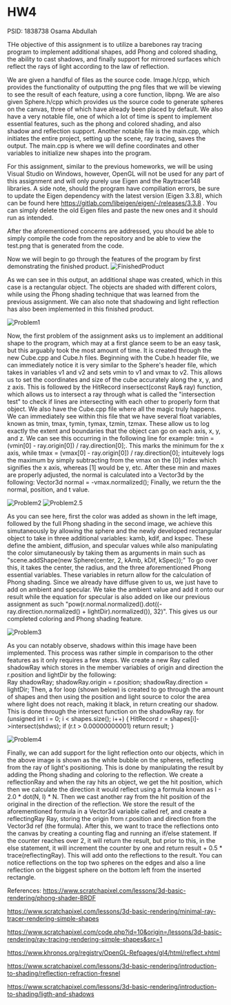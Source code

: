 # HW4

PSID: 1838738 Osama Abdullah

THe objective of this assignment is to utilize a barebones ray tracing program to implement additional shapes, add Phong and colored shading, the ability to cast shadows, and finally support for mirrored surfaces which reflect the rays of light according to the law of reflection. 

We are given a handful of files as the source code. Image.h/cpp, which provides the functionality of outputting the png files that we will be viewing to see the result of each feature, using a core function, libpng. We are also given Sphere.h/cpp which provides us the source code to generate spheres on the canvas, three of which have already been placed by default. We also have a very notable file, one of which a lot of time is spent to implement essential features, such as the phong and colored shading, and also shadow and reflection support. Another notable file is the main.cpp, which initiates the entire project, setting up the scene, ray tracing, saves the output. The main.cpp is where we will define coordinates and other variables to initialize new shapes into the program.

For this assignment, similar to the previous homeworks, we will be using Visual Studio on Windows, however, OpenGL will not be used for any part of this assignment and will only purely use Eigen and the Raytracer148 libraries. A side note, should the program have compiliation errors, be sure to update the Eigen dependency with the latest version (Eigen 3.3.8), which can be found here https://gitlab.com/libeigen/eigen/-/releases/3.3.8 . You can simply delete the old Eigen files and paste the new ones and it should run as intended.

After the aforementioned concerns are addressed, you should be able to simply compile the code from the repository and be able to view the test.png that is generated from the code.

Now we will begin to go through the features of the program by first demonstrating the finished product.
![FinishedProduct](https://github.com/omabdullah/HW4/blob/main/problem4complete.png?raw=true "FinishedProduct")

As we can see in this output, an additional shape was created, which in this case is a rectangular object. The objects are shaded with different colors, while using the Phong shading technique that was learned from the previous assignment. We can also note that shadowing and light reflection has also been implemented in this finished product.

![Problem1](https://github.com/omabdullah/HW4/blob/main/problem1.png?raw=true "Problem1")

Now, the first problem of the assignment asks us to implement an additional shape to the program, which may at a first glance seem to be an easy task, but this arguably took the most amount of time. It is created through the new Cube.cpp and Cube.h files. Beginning with the Cube.h header file, we can immediately notice it is very similar to the Sphere's header file, which takes in variables v1 and v2 and sets vmin to v1 and vmax to v2. This allows us to set the coordinates and size of the cube accurately along the x, y, and z axis. This is followed by the HitRecord insersect(const Ray& ray) function, which allows us to intersect a ray through what is called the "intersection test" to check if lines are intersecting with each other to properly form that object. We also have the Cube.cpp file where all the magic truly happens. We can immediately see within this file that we have several float variables, known as tmin, tmax, tymin, tymax, tzmin, tzmax. These allow us to log exactly the extent and boundaries that the object can go on each axis, x, y, and z. We can see this occurring in the following line for example: tmin = (vmin[0] - ray.origin[0]) / ray.direction[0];. This marks the minimum for the x axis, while tmax = (vmax[0] - ray.origin[0]) / ray.direction[0]; intuitevely logs the maximum by simply subtracting from the vmax on the [0] index which signifies the x axis, whereas [1] would be y, etc. After these min and maxes are properly adjusted, the normal is calculated into a Vector3d by the following: Vector3d normal = -vmax.normalized(); Finally, we return the the normal, position, and t value.



![Problem2](https://github.com/omabdullah/HW4/blob/main/problem2color.png?raw=true "Problem2")
![Problem2.5](https://github.com/omabdullah/HW4/blob/main/problem2phong.png?raw=true "Problem2.5")

As you can see here, first the color was added as shown in the left image, followed by the full Phong shading in the second image, we achieve this simutaneously by allowing the sphere and the newly developed rectangular object to take in three additional variables: kamb, kdif, and kspec. These define the ambient, diffusion, and specular values while also manipulating the color simutaneously by taking them as arguments in main such as "scene.addShape(new Sphere(center, 2, kAmb, kDif, kSpec));" To go over this, it takes the center, the radius, and the three aforementioned Phong essential variables. These variables in return allow for the calculation of Phong shading. Since we already have diffuse given to us, we just have to add on ambient and specular. We take the ambient value and add it onto our result while the equation for specular is also added on like our previous assignment as such "pow(r.normal.normalized().dot((-ray.direction.normalized() + lightDir).normalized()), 32)". This gives us our completed coloring and Phong shading feature.

![Problem3](https://github.com/omabdullah/HW4/blob/main/problem3shadows.png?raw=true "Problem3")

As you can notably observe, shadows within this image have been implemented. This process was rather simple in comparison to the other features as it only requires a few steps. We create a new Ray called shadowRay which stores in the member variables of origin and direction the r.position and lightDir by the following:    
    Ray shadowRay;
   shadowRay.origin = r.position;
   shadowRay.direction = lightDir;
Then, a for loop (shown below) is created to go through the amount of shapes and then using the position and light source to color the area where light does not reach, making it black, in return creating our shadow. This is done through the intersect function on the shadowRay ray. 
    for (unsigned int i = 0; i < shapes.size(); i++) {
        HitRecord r = shapes[i]->intersect(shdws);
        if (r.t > 0.00000000001) return result;
    }

![Problem4](https://github.com/omabdullah/HW4/blob/main/problem4complete.png?raw=true?raw=true "Problem4")

Finally, we can add support for the light reflection onto our objects, which in the above image is shown as the white bubble on the spheres, reflecting from the ray of light's positioning.
This is done by manipulating the result by adding the Phong shading and coloring to the reflection. We create a reflectionRay and when the ray hits an object, we get the hit position, which then we calculate the direction it would reflect using a formula known as I - 2.0 * dot(N, I) * N. Then we cast another ray from the hit position of the original in the direction of the reflection. We store the result of the aforementioned formula in a Vector3d variable called ref, and create a reflectingRay Ray, storing the origin from r.position and direction from the Vector3d ref (the formula). After this, we want to trace the reflections onto the canvas by creating a counting flag and running an if/else statement. If the counter reaches over 2, it will return the result, but prior to this, in the else statement, it will increment the counter by one and return result + 0.5 * trace(reflectingRay). This will add onto the reflections to the result. You can notice reflections on the top two spheres on the edges and also a line reflection on the biggest sphere on the bottom left from the inserted rectangle.

References:
https://www.scratchapixel.com/lessons/3d-basic-rendering/phong-shader-BRDF

https://www.scratchapixel.com/lessons/3d-basic-rendering/minimal-ray-tracer-rendering-simple-shapes

https://www.scratchapixel.com/code.php?id=10&origin=/lessons/3d-basic-rendering/ray-tracing-rendering-simple-shapes&src=1

https://www.khronos.org/registry/OpenGL-Refpages/gl4/html/reflect.xhtml

https://www.scratchapixel.com/lessons/3d-basic-rendering/introduction-to-shading/reflection-refraction-fresnel

https://www.scratchapixel.com/lessons/3d-basic-rendering/introduction-to-shading/ligth-and-shadows




